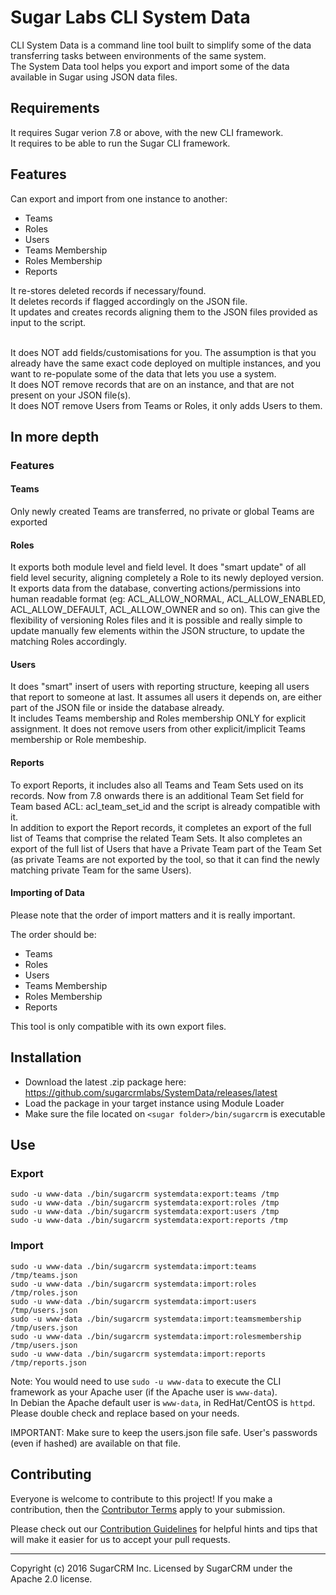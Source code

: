 # Sugar Labs CLI System Data

CLI System Data is a command line tool built to simplify some of the data transferring tasks between environments of the same system.<br />
The System Data tool helps you export and import some of the data available in Sugar using JSON data files.

## Requirements
It requires Sugar verion 7.8 or above, with the new CLI framework.<br />
It requires to be able to run the Sugar CLI framework.

## Features

Can export and import from one instance to another:
- Teams
- Roles
- Users
- Teams Membership
- Roles Membership
- Reports

It re-stores deleted records if necessary/found.<br />
It deletes records if flagged accordingly on the JSON file.<br />
It updates and creates records aligning them to the JSON files provided as input to the script.<br /><br />

It does NOT add fields/customisations for you. The assumption is that you already have the same exact code deployed on multiple instances, and you want to re-populate some of the data that lets you use a system.<br />
It does NOT remove records that are on an instance, and that are not present on your JSON file(s).<br />
It does NOT remove Users from Teams or Roles, it only adds Users to them.

## In more depth
### Features

#### Teams
Only newly created Teams are transferred, no private or global Teams are exported

#### Roles
It exports both module level and field level. It does "smart update" of all field level security, aligning completely a Role to its newly deployed version.<br />
It exports data from the database, converting actions/permissions into human readable format (eg: ACL_ALLOW_NORMAL, ACL_ALLOW_ENABLED, ACL_ALLOW_DEFAULT, ACL_ALLOW_OWNER and so on). This can give the flexibility of versioning Roles files and it is possible and really simple to update manually few elements within the JSON structure, to update the matching Roles accordingly.

#### Users
It does "smart" insert of users with reporting structure, keeping all users that report to someone at last. It assumes all users it depends on, are either part of the JSON file or inside the database already.<br />
It includes Teams membership and Roles membership ONLY for explicit assignment. It does not remove users from other explicit/implicit Teams membership or Role membeship.

#### Reports
To export Reports, it includes also all Teams and Team Sets used on its records. Now from 7.8 onwards there is an additional Team Set field for Team based ACL: acl_team_set_id and the script is already compatible with it.<br />
In addition to export the Report records, it completes an export of the full list of Teams that comprise the related Team Sets. It also completes an export of the full list of Users that have a Private Team part of the Team Set (as private Teams are not exported by the tool, so that it can find the newly matching private Team for the same Users).

#### Importing of Data

Please note that the order of import matters and it is really important.

The order should be:
- Teams
- Roles
- Users
- Teams Membership
- Roles Membership
- Reports

This tool is only compatible with its own export files.

## Installation
* Download the latest .zip package here: https://github.com/sugarcrmlabs/SystemData/releases/latest
* Load the package in your target instance using Module Loader
* Make sure the file located on `<sugar folder>/bin/sugarcrm` is executable

## Use

### Export
`sudo -u www-data ./bin/sugarcrm systemdata:export:teams /tmp`<br />
`sudo -u www-data ./bin/sugarcrm systemdata:export:roles /tmp`<br />
`sudo -u www-data ./bin/sugarcrm systemdata:export:users /tmp`<br />
`sudo -u www-data ./bin/sugarcrm systemdata:export:reports /tmp`<br />


### Import
`sudo -u www-data ./bin/sugarcrm systemdata:import:teams /tmp/teams.json`<br />
`sudo -u www-data ./bin/sugarcrm systemdata:import:roles /tmp/roles.json`<br />
`sudo -u www-data ./bin/sugarcrm systemdata:import:users /tmp/users.json`<br />
`sudo -u www-data ./bin/sugarcrm systemdata:import:teamsmembership /tmp/users.json`<br />
`sudo -u www-data ./bin/sugarcrm systemdata:import:rolesmembership /tmp/users.json`<br />
`sudo -u www-data ./bin/sugarcrm systemdata:import:reports /tmp/reports.json`<br />

Note: You would need to use `sudo -u www-data` to execute the CLI framework as your Apache user (if the Apache user is `www-data`).<br />
In Debian the Apache default user is `www-data`, in RedHat/CentOS is `httpd`. Please double check and replace based on your needs.


IMPORTANT: Make sure to keep the users.json file safe. User's passwords (even if hashed) are available on that file.

## Contributing
Everyone is welcome to contribute to this project! If you make a contribution, then the [Contributor Terms](CONTRIBUTOR_TERMS.pdf) apply to your submission.

Please check out our [Contribution Guidelines](CONTRIBUTING.md) for helpful hints and tips that will make it easier for us to accept your pull requests.

-----
Copyright (c) 2016 SugarCRM Inc. Licensed by SugarCRM under the Apache 2.0 license.
